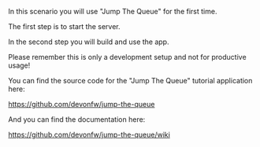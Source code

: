 In this scenario you will use "Jump The Queue" for the first time. 

The first step is to start the server. 

In the second step you will build and use the app.

Please remember this is only a development setup and not for productive usage!

 

You can find the source code for the "Jump The Queue" tutorial application here:

https://github.com/devonfw/jump-the-queue

And you can find the documentation here:

https://github.com/devonfw/jump-the-queue/wiki
